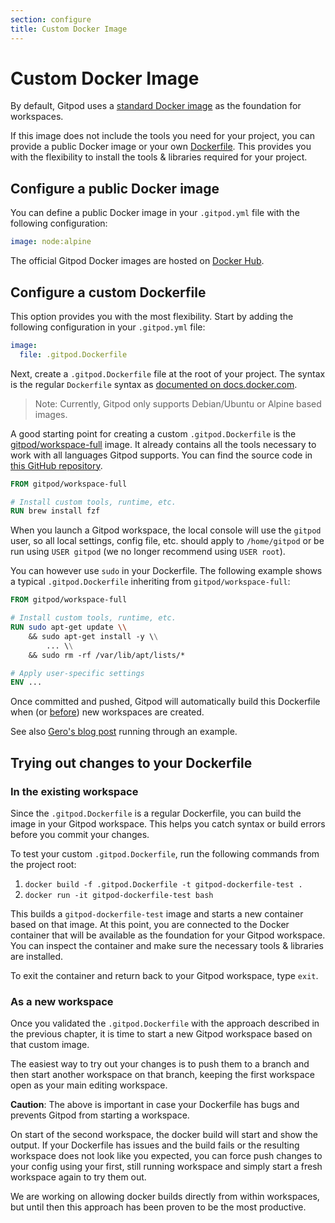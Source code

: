 ```yaml
---
section: configure
title: Custom Docker Image
---
```


<script context="module">
  export const prerender = true;
</script>

# Custom Docker Image

By default, Gitpod uses a [standard Docker image](https://github.com/gitpod-io/workspace-images/blob/master/full/Dockerfile) as the foundation for workspaces.

If this image does not include the tools you need for your project, you can provide a public Docker image or your own [Dockerfile](#using-a-dockerfile). This provides you with the flexibility to install the tools & libraries required for your project.

## Configure a public Docker image

You can define a public Docker image in your `.gitpod.yml` file with the following configuration:

```yaml
image: node:alpine
```

The official Gitpod Docker images are hosted on <a href="https://hub.docker.com/u/gitpod/" target="_blank">Docker Hub</a>.

## Configure a custom Dockerfile

This option provides you with the most flexibility. Start by adding the following configuration in your `.gitpod.yml` file:

```yaml
image:
  file: .gitpod.Dockerfile
```

Next, create a `.gitpod.Dockerfile` file at the root of your project. The syntax is the regular `Dockerfile` syntax as <a href="https://docs.docker.com/engine/reference/builder/" target="_blank">documented on docs.docker.com</a>.

> Note: Currently, Gitpod only supports Debian/Ubuntu or Alpine based images.

A good starting point for creating a custom `.gitpod.Dockerfile` is the
<a href="https://hub.docker.com/r/gitpod/workspace-full/" target="_blank">gitpod/workspace-full</a> image. It already contains all the tools necessary to work with all languages Gitpod supports.
You can find the source code in <a href="https://github.com/gitpod-io/workspace-images/" target="_blank">this GitHub repository</a>.

```dockerfile
FROM gitpod/workspace-full

# Install custom tools, runtime, etc.
RUN brew install fzf
```

When you launch a Gitpod workspace, the local console will use the `gitpod` user, so all local settings, config file, etc. should apply to `/home/gitpod` or be run using `USER gitpod` (we no longer recommend using `USER root`).

You can however use `sudo` in your Dockerfile. The following example shows a typical `.gitpod.Dockerfile` inheriting from `gitpod/workspace-full`:

```dockerfile
FROM gitpod/workspace-full

# Install custom tools, runtime, etc.
RUN sudo apt-get update \\
    && sudo apt-get install -y \\
        ... \\
    && sudo rm -rf /var/lib/apt/lists/*

# Apply user-specific settings
ENV ...
```

Once committed and pushed, Gitpod will automatically build this Dockerfile when (or [before](/docs/prebuilds)) new workspaces are created.

See also [Gero's blog post](/blog/docker-in-gitpod) running through an example.

## Trying out changes to your Dockerfile

### In the existing workspace

Since the `.gitpod.Dockerfile` is a regular Dockerfile, you can build the image in your Gitpod workspace. This helps you catch syntax or build errors before you commit your changes.

To test your custom `.gitpod.Dockerfile`, run the following commands from the project root:

1. `docker build -f .gitpod.Dockerfile -t gitpod-dockerfile-test .`
1. `docker run -it gitpod-dockerfile-test bash`

This builds a `gitpod-dockerfile-test` image and starts a new container based on that image. At this point, you are connected to the Docker container that will be available as the foundation for your Gitpod workspace. You can inspect the container and make sure the necessary tools & libraries are installed.

To exit the container and return back to your Gitpod workspace, type `exit`.

### As a new workspace

Once you validated the `.gitpod.Dockerfile` with the approach described in the previous chapter, it is time to start a new Gitpod workspace based on that custom image.

The easiest way to try out your changes is to push them to a branch and then start another workspace on that branch, keeping the first workspace open as your main editing workspace.

**Caution**: The above is important in case your Dockerfile has bugs and prevents Gitpod from starting a workspace.

On start of the second workspace, the docker build will start and show the output. If your Dockerfile has issues and the build fails or the resulting workspace does not look like you expected, you can force push changes to your config using your first, still running workspace and simply start a fresh workspace again to try them out.

We are working on allowing docker builds directly from within workspaces, but until then this approach has been proven to be the most productive.
